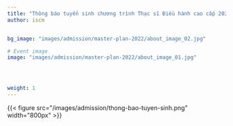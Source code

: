 ```yaml
---
title: "Thông báo tuyển sinh chương trình Thạc sĩ Điều hành cao cấp 2022"
author: iscm


bg_image: "images/admission/master-plan-2022/about_image_02.jpg"

# Event image
image: "images/admission/master-plan-2022/about_image_01.jpg"




weight: 1
---
```


{{< figure src="/images/admission/thong-bao-tuyen-sinh.png" width="800px" >}}
